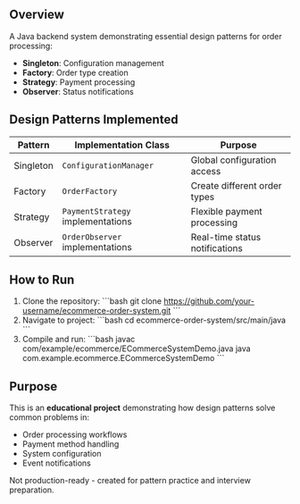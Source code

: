
## Overview
A Java backend system demonstrating essential design patterns for order processing:
- **Singleton**: Configuration management
- **Factory**: Order type creation
- **Strategy**: Payment processing
- **Observer**: Status notifications

## Design Patterns Implemented
| Pattern       | Implementation Class          | Purpose                          |
|---------------|-------------------------------|----------------------------------|
| Singleton     | `ConfigurationManager`        | Global configuration access      |
| Factory       | `OrderFactory`                | Create different order types     |
| Strategy      | `PaymentStrategy` implementations | Flexible payment processing  |
| Observer      | `OrderObserver` implementations | Real-time status notifications |

## How to Run
1. Clone the repository:
   \`\`\`bash
   git clone https://github.com/your-username/ecommerce-order-system.git
   \`\`\`
2. Navigate to project:
   \`\`\`bash
   cd ecommerce-order-system/src/main/java
   \`\`\`
3. Compile and run:
   \`\`\`bash
   javac com/example/ecommerce/ECommerceSystemDemo.java
   java com.example.ecommerce.ECommerceSystemDemo
   \`\`\`

## Purpose
This is an **educational project** demonstrating how design patterns solve common problems in:
- Order processing workflows
- Payment method handling
- System configuration
- Event notifications

Not production-ready - created for pattern practice and interview preparation.

